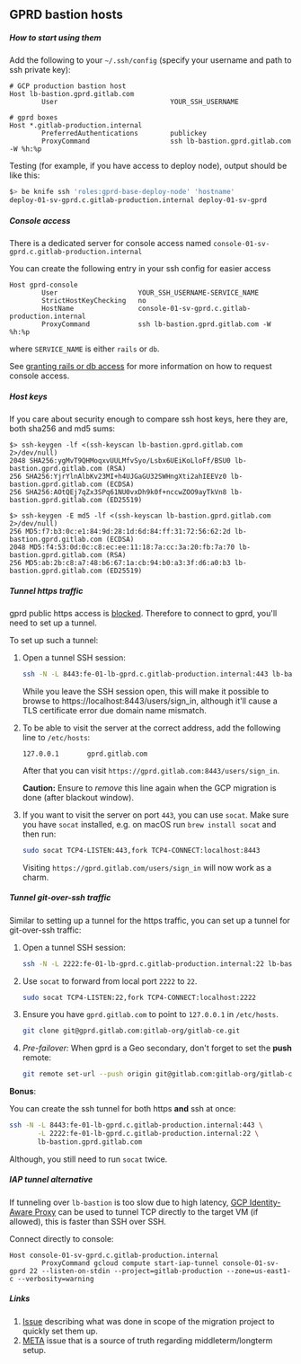 ## GPRD bastion hosts

##### How to start using them
Add the following to your `~/.ssh/config` (specify your username and path to ssh private key):
```
# GCP production bastion host
Host lb-bastion.gprd.gitlab.com
        User                            YOUR_SSH_USERNAME

# gprd boxes
Host *.gitlab-production.internal
        PreferredAuthentications        publickey
        ProxyCommand                    ssh lb-bastion.gprd.gitlab.com -W %h:%p
```

Testing (for example, if you have access to deploy node), output should be like this:
```bash
$> be knife ssh 'roles:gprd-base-deploy-node' 'hostname'
deploy-01-sv-gprd.c.gitlab-production.internal deploy-01-sv-gprd
```

##### Console access

There is a dedicated server for console access named
`console-01-sv-gprd.c.gitlab-production.internal`

You can create the following entry in your ssh config for easier access

```
Host gprd-console
        User                    YOUR_SSH_USERNAME-SERVICE_NAME
        StrictHostKeyChecking   no
        HostName                console-01-sv-gprd.c.gitlab-production.internal
        ProxyCommand            ssh lb-bastion.gprd.gitlab.com -W %h:%p
```
where `SERVICE_NAME` is either `rails` or `db`.

See [granting rails or db access](../uncategorized/granting-rails-or-db-access.md) for more
information on how to request console access.

##### Host keys
If you care about security enough to compare ssh host keys, here they are, both sha256 and md5 sums:
```
$> ssh-keygen -lf <(ssh-keyscan lb-bastion.gprd.gitlab.com 2>/dev/null)
2048 SHA256:ygMvT9QHMoqxvUULMfvSyo/Lsbx6UEiKoLloFf/BSU0 lb-bastion.gprd.gitlab.com (RSA)
256 SHA256:YjrYlnAlbKv23MI+h4UJGaGU32SWHngXti2ahIEEVz0 lb-bastion.gprd.gitlab.com (ECDSA)
256 SHA256:AOtQEj7qZx3SPq61NU0vxDh9k0f+nccwZOO9ayTkVn8 lb-bastion.gprd.gitlab.com (ED25519)

$> ssh-keygen -E md5 -lf <(ssh-keyscan lb-bastion.gprd.gitlab.com 2>/dev/null)
256 MD5:f7:b3:0c:e1:84:9d:28:1d:6d:84:ff:31:72:56:62:2d lb-bastion.gprd.gitlab.com (ECDSA)
2048 MD5:f4:53:0d:0c:c8:ec:ee:11:18:7a:cc:3a:20:fb:7a:70 lb-bastion.gprd.gitlab.com (RSA)
256 MD5:ab:2b:c8:a7:48:b6:67:1a:cb:94:b0:a3:3f:d6:a0:b3 lb-bastion.gprd.gitlab.com (ED25519)
```

##### Tunnel https traffic

gprd public https access is [blocked](https://gitlab.com/gitlab-com/migration/issues/359).
Therefore to connect to gprd, you'll need to set up a tunnel.

To set up such a tunnel:

1. Open a tunnel SSH session:

    ```sh
    ssh -N -L 8443:fe-01-lb-gprd.c.gitlab-production.internal:443 lb-bastion.gprd.gitlab.com
    ```

    While you leave the SSH session open, this will make it possible to browse to https://localhost:8443/users/sign_in,
    although it'll cause a TLS certificate error due domain name mismatch.

1. To be able to visit the server at the correct address, add the following line to `/etc/hosts`:

    ```
    127.0.0.1       gprd.gitlab.com
    ```

    After that you can visit `https://gprd.gitlab.com:8443/users/sign_in`.

    **Caution:** Ensure to _remove_ this line again when the GCP migration is done (after blackout window).

1. If you want to visit the server on port `443`, you can use `socat`.
    Make sure you have `socat` installed, e.g. on macOS run `brew install socat` and then run:

    ```sh
    sudo socat TCP4-LISTEN:443,fork TCP4-CONNECT:localhost:8443
    ```

    Visiting `https://gprd.gitlab.com/users/sign_in` will now work as a charm.

##### Tunnel git-over-ssh traffic

Similar to setting up a tunnel for the https traffic, you can set up a
tunnel for git-over-ssh traffic:

1. Open a tunnel SSH session:

    ```sh
    ssh -N -L 2222:fe-01-lb-gprd.c.gitlab-production.internal:22 lb-bastion.gprd.gitlab.com
    ```

1. Use `socat` to forward from local port `2222` to `22`.

    ```sh
    sudo socat TCP4-LISTEN:22,fork TCP4-CONNECT:localhost:2222
    ```

1. Ensure you have `gprd.gitlab.com` to point to `127.0.0.1` in `/etc/hosts`.

    ```sh
    git clone git@gprd.gitlab.com:gitlab-org/gitlab-ce.git
    ```

1. _Pre-failover:_ When gprd is a Geo secondary, don't forget to set the **push** remote:

    ```sh
    git remote set-url --push origin git@gitlab.com:gitlab-org/gitlab-ce.git
    ```

**Bonus**:

You can create the ssh tunnel for both https **and** ssh at once:

```sh
ssh -N -L 8443:fe-01-lb-gprd.c.gitlab-production.internal:443 \
       -L 2222:fe-01-lb-gprd.c.gitlab-production.internal:22 \
       lb-bastion.gprd.gitlab.com
```

Although, you still need to run `socat` twice.

##### IAP tunnel alternative

If tunneling over `lb-bastion` is too slow due to high latency, [GCP Identity-Aware Proxy](https://cloud.google.com/iap/) can be used to tunnel TCP directly to the target VM (if allowed), this is faster than SSH over SSH.

Connect directly to console:
```
Host console-01-sv-gprd.c.gitlab-production.internal
        ProxyCommand gcloud compute start-iap-tunnel console-01-sv-gprd 22 --listen-on-stdin --project=gitlab-production --zone=us-east1-c --verbosity=warning
```

##### Links
 1. [Issue](https://gitlab.com/gitlab-com/migration/issues/299) describing what was done in scope of the migration project to quickly set them up.
 1. [META](https://gitlab.com/gitlab-com/gl-infra/reliability/-/issues/3995) issue that is a source of truth regarding middleterm/longterm setup.
